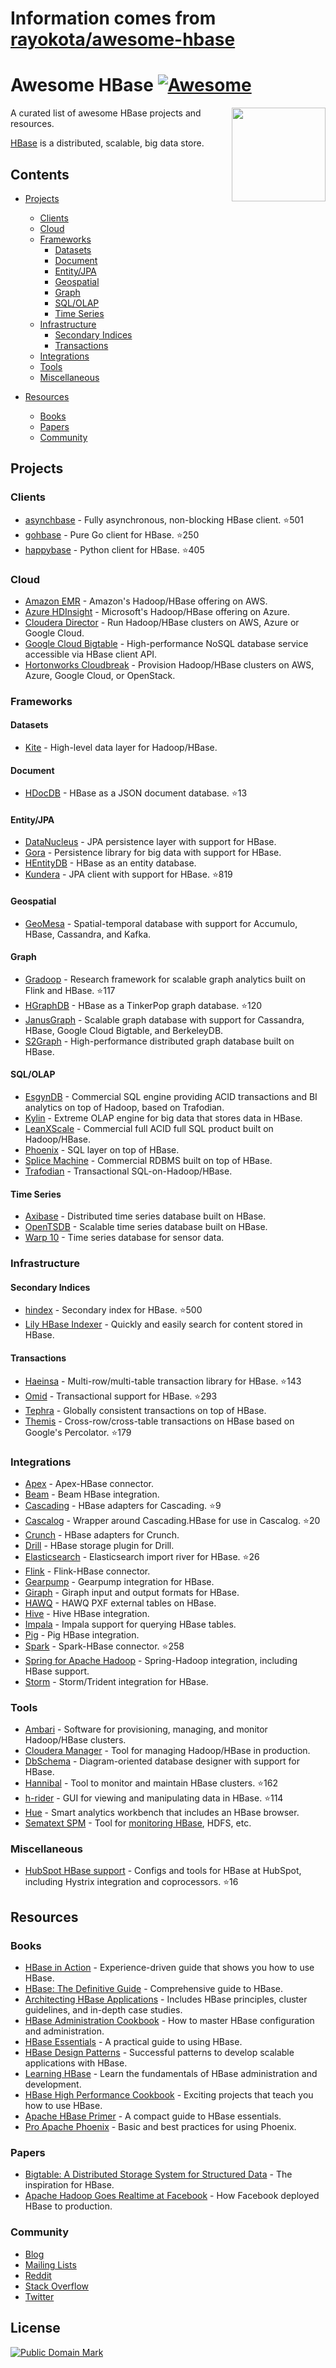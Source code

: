 # Information comes from [rayokota/awesome-hbase](https://github.com/rayokota/awesome-hbase)
# Awesome HBase [![Awesome](https://cdn.rawgit.com/sindresorhus/awesome/d7305f38d29fed78fa85652e3a63e154dd8e8829/media/badge.svg)](https://github.com/sindresorhus/awesome)

[<img src="https://cdn.rawgit.com/rayokota/awesome-hbase/c197f415/hbase_logo_with_orca-2.png" align="right" width="150">](http://hbase.apache.org/)

A curated list of awesome HBase projects and resources.

[HBase](http://hbase.apache.org) is a distributed, scalable, big data store.

## Contents

- [Projects](#projects)
    - [Clients](#clients)
    - [Cloud](#cloud)
    - [Frameworks](#frameworks)
        - [Datasets](#datasets)
        - [Document](#document)
        - [Entity/JPA](#entityjpa)
        - [Geospatial](#geospatial)
        - [Graph](#graph)
        - [SQL/OLAP](#sqlolap)
        - [Time Series](#time-series)
    - [Infrastructure](#infrastructure)
        - [Secondary Indices](#secondary-indices)
        - [Transactions](#transactions)
    - [Integrations](#integrations)
    - [Tools](#tools)
    - [Miscellaneous](#miscellaneous)

- [Resources](#resources)
    - [Books](#books)
    - [Papers](#papers)
    - [Community](#community)

    
## Projects

### Clients

* [asynchbase](https://github.com/OpenTSDB/asynchbase) - Fully asynchronous, non-blocking HBase client. :star:501
* [gohbase](https://github.com/tsuna/gohbase) - Pure Go client for HBase. :star:250
* [happybase](https://github.com/wbolster/happybase) - Python client for HBase. :star:405


### Cloud

* [Amazon EMR](https://aws.amazon.com/emr/) - Amazon's Hadoop/HBase offering on AWS.
* [Azure HDInsight](https://azure.microsoft.com/en-us/services/hdinsight/) - Microsoft's Hadoop/HBase offering on Azure.
* [Cloudera Director](https://www.cloudera.com/products/product-components/cloudera-director.html) - Run Hadoop/HBase clusters on AWS, Azure or Google Cloud.
* [Google Cloud Bigtable](https://cloud.google.com/bigtable/) - High-performance NoSQL database service accessible via HBase client API.
* [Hortonworks Cloudbreak](https://hortonworks.com/open-source/cloudbreak/) - Provision Hadoop/HBase clusters on AWS, Azure, Google Cloud, or OpenStack.

### Frameworks

#### Datasets

* [Kite](http://kitesdk.org) - High-level data layer for Hadoop/HBase.

#### Document

* [HDocDB](https://github.com/rayokota/hdocdb) - HBase as a JSON document database. :star:13

#### Entity/JPA

* [DataNucleus](http://www.datanucleus.org) - JPA persistence layer with support for HBase.
* [Gora](http://gora.apache.org) - Persistence library for big data with support for HBase.
* [HEntityDB](https://github.com/rayokota/hentitydb) - HBase as an entity database.
* [Kundera](https://github.com/impetus-opensource/Kundera) - JPA client with support for HBase. :star:819

#### Geospatial

* [GeoMesa](http://www.geomesa.org/) - Spatial-temporal database with support for Accumulo, HBase, Cassandra, and Kafka.

#### Graph
* [Gradoop](https://github.com/dbs-leipzig/gradoop) - Research framework for scalable graph analytics built on Flink and HBase. :star:117
* [HGraphDB](https://github.com/rayokota/hgraphdb) - HBase as a TinkerPop graph database. :star:120
* [JanusGraph](http://janusgraph.org/) - Scalable graph database with support for Cassandra, HBase, Google Cloud Bigtable, and BerkeleyDB.
* [S2Graph](http://s2graph.incubator.apache.org) - High-performance distributed graph database built on HBase.

#### SQL/OLAP

* [EsgynDB](https://esgyn.com/) - Commercial SQL engine providing ACID transactions and BI analytics on top of Hadoop, based on Trafodian.
* [Kylin](http://kylin.apache.org) - Extreme OLAP engine for big data that stores data in HBase.
* [LeanXScale](http://www.leanxcale.com) - Commercial full ACID full SQL product built on Hadoop/HBase.
* [Phoenix](https://phoenix.apache.org) - SQL layer on top of HBase.
* [Splice Machine](https://www.splicemachine.com) - Commercial RDBMS built on top of HBase.
* [Trafodian](http://trafodion.apache.org) - Transactional SQL-on-Hadoop/HBase.

#### Time Series

* [Axibase](http://axibase.com/products/axibase-time-series-database/) - Distributed time series database built on HBase.
* [OpenTSDB](http://opentsdb.net) - Scalable time series database built on HBase.
* [Warp 10](http://www.warp10.io) - Time series database for sensor data.

### Infrastructure

#### Secondary Indices

* [hindex](https://github.com/Huawei-Hadoop/hindex) - Secondary index for HBase. :star:500
* [Lily HBase Indexer](http://ngdata.github.io/hbase-indexer/) - Quickly and easily search for content stored in HBase.

#### Transactions

* [Haeinsa](https://github.com/VCNC/haeinsa) - Multi-row/multi-table transaction library for HBase. :star:143
* [Omid](https://github.com/yahoo/omid) - Transactional support for HBase. :star:293
* [Tephra](http://tephra.incubator.apache.org) - Globally consistent transactions on top of HBase.
* [Themis](https://github.com/XiaoMi/themis) - Cross-row/cross-table transactions on HBase based on Google's Percolator. :star:179

### Integrations

* [Apex](https://github.com/apache/apex-malhar/tree/master/contrib/src/main/java/com/datatorrent/contrib/hbase) - Apex-HBase connector.
* [Beam](https://github.com/apache/beam/tree/master/sdks/java/io/hbase) - Beam HBase integration.
* [Cascading](https://github.com/Cascading/cascading.hbase) - HBase adapters for Cascading. :star:9
* [Cascalog](https://github.com/sorenmacbeth/hbase-cascalog) - Wrapper around Cascading.HBase for use in Cascalog. :star:20
* [Crunch](https://github.com/apache/crunch/tree/master/crunch-hbase) - HBase adapters for Crunch.
* [Drill](https://drill.apache.org/docs/querying-hbase/) - HBase storage plugin for Drill.
* [Elasticsearch](https://github.com/mallocator/Elasticsearch-HBase-River) - Elasticsearch import river for HBase. :star:26
* [Flink](https://github.com/apache/flink/tree/master/flink-connectors/flink-hbase) - Flink-HBase connector.
* [Gearpump](https://github.com/apache/incubator-gearpump/tree/master/external/hbase) - Gearpump integration for HBase.
* [Giraph](https://github.com/apache/giraph/tree/trunk/giraph-hbase) - Giraph input and output formats for HBase.
* [HAWQ](http://pivotalhd-210.docs.pivotal.io/tutorial/getting-started/hawq/pxf-hbase-external-tables.html) - HAWQ PXF external tables on HBase.
* [Hive](https://cwiki.apache.org/confluence/display/Hive/HBaseIntegration) - Hive HBase integration.
* [Impala](https://www.cloudera.com/documentation/enterprise/latest/topics/impala_hbase.html) - Impala support for querying HBase tables.
* [Pig](https://github.com/apache/pig/tree/trunk/src/org/apache/pig/backend/hadoop/hbase) - Pig HBase integration.
* [Spark](https://github.com/hortonworks-spark/shc) - Spark-HBase connector. :star:258
* [Spring for Apache Hadoop](https://projects.spring.io/spring-hadoop/) - Spring-Hadoop integration, including HBase support.
* [Storm](https://github.com/apache/storm/tree/master/external/storm-hbase) - Storm/Trident integration for HBase.

### Tools

* [Ambari](https://ambari.apache.org) - Software for provisioning, managing, and monitor Hadoop/HBase clusters.
* [Cloudera Manager](https://www.cloudera.com/products/product-components/cloudera-manager.html) - Tool for managing Hadoop/HBase in production.
* [DbSchema](http://www.dbschema.com/index.html) - Diagram-oriented database designer with support for HBase.
* [Hannibal](https://github.com/sentric/hannibal) - Tool to monitor and maintain HBase clusters. :star:162
* [h-rider](https://github.com/NiceSystems/hrider) - GUI for viewing and manipulating data in HBase. :star:114
* [Hue](http://gethue.com) - Smart analytics workbench that includes an HBase browser.
* [Sematext SPM](http://sematext.com/spm) - Tool for [monitoring HBase](http://sematext.com/spm/integrations/hbase-monitoring), HDFS, etc.

### Miscellaneous

* [HubSpot HBase support](https://github.com/HubSpot/hbase-support) - Configs and tools for HBase at HubSpot, including Hystrix integration and coprocessors. :star:16

## Resources

### Books

* [HBase in Action](https://www.manning.com/books/hbase-in-action) - Experience-driven guide that shows you how to use HBase.
* [HBase: The Definitive Guide](http://shop.oreilly.com/product/0636920014348.do) - Comprehensive guide to HBase.
* [Architecting HBase Applications](http://shop.oreilly.com/product/0636920035688.do) - Includes HBase principles, cluster guidelines, and in-depth case studies.
* [HBase Administration Cookbook](https://www.packtpub.com/big-data-and-business-intelligence/hbase-administration-cookbook) - How to master HBase configuration and administration.
* [HBase Essentials](https://www.packtpub.com/big-data-and-business-intelligence/hbase-essentials) - A practical guide to using HBase.
* [HBase Design Patterns](https://www.packtpub.com/big-data-and-business-intelligence/hbase-design-patterns) - Successful patterns to develop scalable applications with HBase.
* [Learning HBase](https://www.packtpub.com/big-data-and-business-intelligence/learning-hbase) - Learn the fundamentals of HBase administration and development.
* [HBase High Performance Cookbook](https://www.packtpub.com/big-data-and-business-intelligence/hbase-high-performance-cookbook) - Exciting projects that teach you how to use HBase.
* [Apache HBase Primer](http://www.apress.com/us/book/9781484224236) - A compact guide to HBase essentials.
* [Pro Apache Phoenix](http://www.apress.com/us/book/9781484223697) - Basic and best practices for using Phoenix.

### Papers

* [Bigtable: A Distributed Storage System for Structured Data](https://static.googleusercontent.com/media/research.google.com/en//archive/bigtable-osdi06.pdf) - The inspiration for HBase.
* [Apache Hadoop Goes Realtime at Facebook](https://pdfs.semanticscholar.org/865a/215390cd49af9e4941e03107120e631dcaa0.pdf) - How Facebook deployed HBase to production.

### Community

* [Blog](https://blogs.apache.org/hbase/)
* [Mailing Lists](http://hbase.apache.org/mail-lists.html)
* [Reddit](https://www.reddit.com/r/hbase/)
* [Stack Overflow](https://stackoverflow.com/questions/tagged/hbase)
* [Twitter](https://twitter.com/HBase)

## License

<p xmlns:dct="http://purl.org/dc/terms/">
<a rel="license" href="http://creativecommons.org/publicdomain/mark/1.0/">
<img src="https://mirrors.creativecommons.org/presskit/buttons/88x31/svg/publicdomain.svg"
     style="border-style: none;" alt="Public Domain Mark" />
</a>

